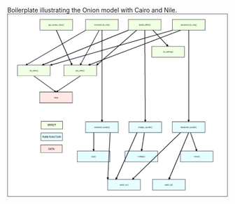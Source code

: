Boilerplate illustrating the Onion model with Cairo and Nile.
![Call graph](https://github.com/hitsuzen-eth/boilerplate-starknet-nile/blob/master/call-graph-counter-cairo.png)